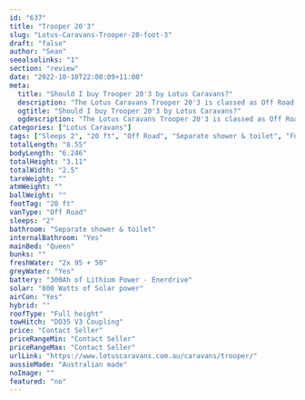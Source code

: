 ```yaml
---
id: "637"
title: "Trooper 20'3"
slug: "Lotus-Caravans-Trooper-20-foot-3"
draft: "false"
author: "Sean"
seealsolinks: "1"
section: "review"
date: "2022-10-10T22:00:09+11:00"
meta:
  title: "Should I buy Trooper 20'3 by Lotus Caravans?"
  description: "The Lotus Caravans Trooper 20'3 is classed as Off Road, and sleeps 2 people. It is Australian made and comes in at 20 ft. It generally has Separate shower & toilet."
  ogtitle: "Should I buy Trooper 20'3 by Lotus Caravans?"
  ogdescription: "The Lotus Caravans Trooper 20'3 is classed as Off Road, and sleeps 2 people. It is Australian made and comes in at 20 ft. It generally has Separate shower & toilet."
categories: ["Lotus Caravans"]
tags: ["Sleeps 2", "20 ft", "Off Road", "Separate shower & toilet", "Full height", "Price Unknown"]
totalLength: "8.55"
bodyLength: "6.246"
totalHeight: "3.11"
totalWidth: "2.5"
tareWeight: ""
atmWeight: ""
ballWeight: ""
footTag: "20 ft"
vanType: "Off Road"
sleeps: "2"
bathroom: "Separate shower & toilet"
internalBathroom: "Yes"
mainBed: "Queen"
bunks: ""
freshWater: "2x 95 + 50"
greyWater: "Yes"
battery: "300Ah of Lithium Power - Enerdrive"
solar: "800 Watts of Solar power"
airCon: "Yes"
hybrid: ""
roofType: "Full height"
towHitch: "DO35 V3 Coupling"
price: "Contact Seller"
priceRangeMin: "Contact Seller"
priceRangeMax: "Contact Seller"
urlLink: "https://www.lotuscaravans.com.au/caravans/trooper/"
aussieMade: "Australian made"
noImage: ""
featured: "no"
---
```

